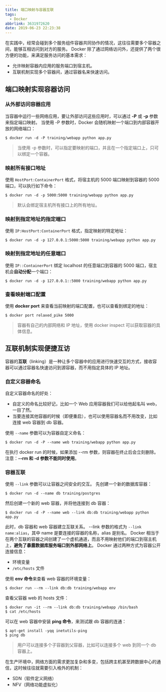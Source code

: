 ```yaml
---
title: 端口映射与容器互联
tags:
  - Docker
abbrlink: 3631972620
date: 2019-06-23 22:23:38
---
```

在实践中，经常会碰到多个服务组件容器共同协作的情况，这往往需要多个容器之间，能够互相访问到对方的服务。
Docker 除了通过网络访问外，还提供了两个很方便的功能，来满足服务访问的基本需求：
- 允许映射容器内应用的服务端口到宿主机。
- 互联机制实现多个容器间，通过容器名来快速访问。

## 端口映射实现容器访问
### 从外部访问容器应用
当容器中运行一些网络应用，要让外部访问这些应用时，可以通过 **-P** 或 **-p** 参数来指定端口映射。
当使用 -P 参数时，Docker 会随机映射一个端口到内部容器开放的网络端口：
```
$ docker run -d -P training/webapp python app.py
```
> 当使用 -p 参数时，可以指定要映射的端口，并且在一个指定端口上，只可以绑定一个容器。

<!--more-->
### 映射所有接口地址
使用 `HostPort:ContainerPort` 格式，将宿主机的 5000 端口映射到容器的 5000 端口，可以执行如下命令：
```
$ docker run -d -p 5000:5000 training/webapp python app.py
```
> 默认会绑定宿主机所有接口上的所有地址。

### 映射到指定地址的指定端口
使用 `IP:HostPort:ContainerPort` 格式，指定映射的特定地址：
```
$ docker run -d -p 127.0.0.1:5000:5000 training/webapp python app.py
```
### 映射到指定地址的任意端口
使用 `IP::ContainerPort` 绑定 localhost 的任意端口到容器的 5000 端口，宿主机会**自动分配**一个端口：
```
$ docker run -d -p 127.0.0.1::5000 training/webapp python app.py
```
### 查看映射端口配置
使用 **docker port** 来查看当前映射的端口配置，也可以查看到绑定的地址：
```
$ docker port relaxed_pike 5000
```
> 容器有自己的内部网络和 IP 地址，使用 docker inspect 可以获取容器的具体信息。

## 互联机制实现便捷互访
容器的**互联**（linking）是一种让多个容器中的应用进行快速交互的方式，接收容器可以通过容器名快速访问到源容器，而不用指定具体的 IP 地址。
### 自定义容器命名
自定义容器命名的好处：
- 自定义的命名比较好记，比如一个 Web 应用容器我们可以给他起名叫 web，一目了然。
- 当要连接其他容器的时候（即便重启），也可以使用容器名而不用改变，比如连接 web 容器到 db 容器。

使用 `--name` 参数可以为容器自定义命名：
```
$ docker run -d -P --name web training/webapp python app.py
```
在执行 docker run 的时候，如果添加 \-\-rm 参数，则容器在终止后会立刻删除。注意：**\-\-rm 和 -d 参数不能同时使用**。
### 容器互联
使用 `--link` 参数可以让容器之间安全的交互。
先创建一个新的数据库容器：
```
$ docker run -d --name db training/postgres
```
然后创建一个新的 web 容器，并将他连接到 db 容器：
```
$ docker run -d -P --name web --link db:db training/webapp python app.py
```
此时，db 容器和 web 容器建立互联关系。
\-\-link 参数的格式为 `--link name:alias`，其中 name 是要连接的容器的名称，alias 是别名。
Docker 相当于在两个互联的容器之间创建了一个虚机通道，而且不用映射他们的端口到宿主机上，**避免了暴露数据库服务端口到外部网络上**。
Docker 通过两种方式为容器公开连接信息：
- 环境变量
- `/etc/hosts` 文件

使用 **env 命令**来查看 web 容器的环境变量：
```
$ docker run --rm --link db:db training/webapp env
```
 查看父容器 web 的 hosts 文件：
```
$ docker run -it --rm --link db:db training/webapp /bin/bash
$ cat /etc/hosts
```
可以在 web 容器中安装 **ping 命令**，来测试跟 db 容器的连通：
```
$ apt-get install -yqq inetutils-ping
$ ping db
```
> 用户可以连接多个子容器到父容器，比如可以连接多个 web 到同一个 db 容器上。

在生产环境中，网络方面的需求更加复杂和多变，包括跨主机甚至跨数据中心的通信，这时候往往就需要引入格外的机制：
- SDN（软件定义网络）
- NFV（网络功能虚拟化）
